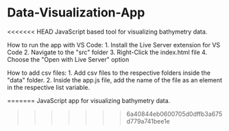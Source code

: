 # Data-Visualization-App

<<<<<<< HEAD
JavaScript based tool for visualizing bathymetry data.

   How to run the app with VS Code:
      1. Install the Live Server extension for VS Code
      2. Navigate to the "src" folder
      3. Right-Click the index.html file
      4. Choose the "Open with Live Server" option

   How to add csv files:
      1. Add csv files to the respective folders inside the "data" folder.
      2. Inside the app.js file, add the name of the file as an element in the respective list variable.

=======
JavaScript app for visualizing bathymetry data.
>>>>>>> 6a40844eb0600705d0dffb3a675d779a741bee1e
